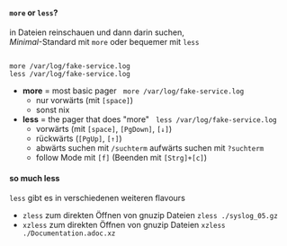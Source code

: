 #### `more` or `less`?

in Dateien reinschauen und dann darin suchen,<br/>
_Minimal_-Standard mit `more` oder bequemer mit `less`

<pre style="max-width: 70ch"><code style="max-width: 70ch" class="bash">
more /var/log/fake-service.log
less /var/log/fake-service.log
</code></pre>

<ul>

<li class="fragment fade-in-then-out"><strong>more</strong> = most basic pager &nbsp;
    <code>more /var/log/fake-service.log</code>
    <ul>
        <li>nur vorwärts (mit <code>[space]</code>)</li>
        <li>sonst nix</li>
    </ul>
</li>

<li class="fragment"><strong>less</strong> = the pager that does "more" &nbsp;
    <code>less /var/log/fake-service.log</code>
    <ul>
        <li>vorwärts (mit <code>[space]</code>, <code>[PgDown]</code>,
            <code>[&darr;]</code>)
        </li>
        <li>rückwärts (<code>[PgUp]</code>, <code>[&uarr;]</code>)</li>
        <li>abwärts suchen mit <code>/suchterm</code> aufwärts suchen mit
            <code>?suchterm</code>
        </li>
        <li>follow Mode mit <code>[f]</code> (Beenden mit
            <code>[Strg]+[c]</code>)
        </li>
    </ul>
</li>
</ul>

<div class="fragment">

#### so much less

`less` gibt es in verschiedenen weiteren flavours

- `zless` zum direkten Öffnen von gnuzip Dateien `zless ./syslog_05.gz`
- `xzless` zum direkten Öffnen von gnuzip Dateien `xzless ./Documentation.adoc.xz`

</div>
